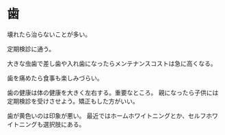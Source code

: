 # 歯

壊れたら治らないことが多い。

定期検診に通う。

大きな虫歯で差し歯や入れ歯になったらメンテナンスコストは急に高くなる。

歯を痛めたら食事も楽しみづらい。

歯の健康は体の健康を大きく左右する。重要なところ。
親になったら子供には定期検診を受けさせよう。矯正もした方がいい。

歯が黄色いのは印象が悪い。
最近ではホームホワイトニングとか、セルフホワイトニングも選択肢にある。
